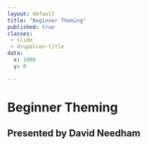 ```yaml
---
layout: default
title: "Beginner Theming"
published: true
classes:
 - slide
 - drupalcon-title
data:
  x: 1000
  y: 0

---
```


# Beginner Theming #

## Presented by David Needham ##
